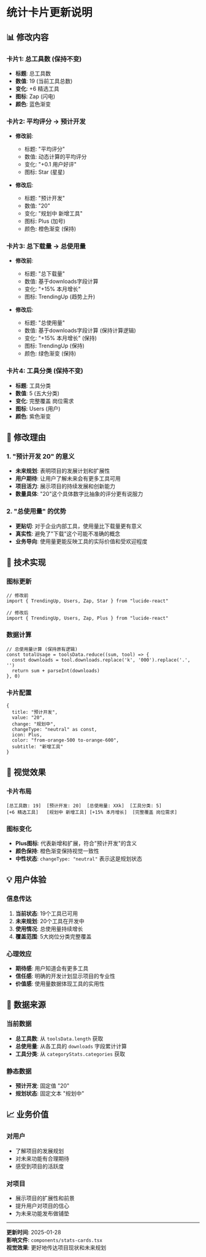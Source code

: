 # 统计卡片更新说明

## 📊 修改内容

### 卡片1: 总工具数 (保持不变)
- **标题**: 总工具数
- **数值**: 19 (当前工具总数)
- **变化**: +6 精选工具
- **图标**: Zap (闪电)
- **颜色**: 蓝色渐变

### 卡片2: 平均评分 → 预计开发
- **修改前**: 
  - 标题: "平均评分"
  - 数值: 动态计算的平均评分
  - 变化: "+0.1 用户好评"
  - 图标: Star (星星)

- **修改后**:
  - 标题: "预计开发"
  - 数值: "20"
  - 变化: "规划中 新增工具"
  - 图标: Plus (加号)
  - 颜色: 橙色渐变 (保持)

### 卡片3: 总下载量 → 总使用量
- **修改前**:
  - 标题: "总下载量"
  - 数值: 基于downloads字段计算
  - 变化: "+15% 本月增长"
  - 图标: TrendingUp (趋势上升)

- **修改后**:
  - 标题: "总使用量"
  - 数值: 基于downloads字段计算 (保持计算逻辑)
  - 变化: "+15% 本月增长" (保持)
  - 图标: TrendingUp (保持)
  - 颜色: 绿色渐变 (保持)

### 卡片4: 工具分类 (保持不变)
- **标题**: 工具分类
- **数值**: 5 (五大分类)
- **变化**: 完整覆盖 岗位需求
- **图标**: Users (用户)
- **颜色**: 紫色渐变

## 🎯 修改理由

### 1. "预计开发 20" 的意义
- **未来规划**: 表明项目的发展计划和扩展性
- **用户期待**: 让用户了解未来会有更多工具可用
- **项目活力**: 展示项目的持续发展和创新能力
- **数量具体**: "20"这个具体数字比抽象的评分更有说服力

### 2. "总使用量" 的优势
- **更贴切**: 对于企业内部工具，使用量比下载量更有意义
- **真实性**: 避免了"下载"这个可能不准确的概念
- **业务导向**: 使用量更能反映工具的实际价值和受欢迎程度

## 🔧 技术实现

### 图标更新
```tsx
// 修改前
import { TrendingUp, Users, Zap, Star } from "lucide-react"

// 修改后  
import { TrendingUp, Users, Zap, Plus } from "lucide-react"
```

### 数据计算
```tsx
// 总使用量计算 (保持原有逻辑)
const totalUsage = toolsData.reduce((sum, tool) => {
  const downloads = tool.downloads.replace('k', '000').replace('.', '')
  return sum + parseInt(downloads)
}, 0)
```

### 卡片配置
```tsx
{
  title: "预计开发",
  value: "20",
  change: "规划中",
  changeType: "neutral" as const,
  icon: Plus,
  color: "from-orange-500 to-orange-600",
  subtitle: "新增工具"
}
```

## 📱 视觉效果

### 卡片布局
```
[总工具数: 19]  [预计开发: 20]  [总使用量: XXk]  [工具分类: 5]
[+6 精选工具]   [规划中 新增工具] [+15% 本月增长]  [完整覆盖 岗位需求]
```

### 图标变化
- **Plus图标**: 代表新增和扩展，符合"预计开发"的含义
- **颜色保持**: 橙色渐变保持视觉一致性
- **中性状态**: `changeType: "neutral"` 表示这是规划状态

## 💡 用户体验

### 信息传达
1. **当前状态**: 19个工具已可用
2. **未来规划**: 20个工具在开发中
3. **使用情况**: 总使用量持续增长
4. **覆盖范围**: 5大岗位分类完整覆盖

### 心理效应
- **期待感**: 用户知道会有更多工具
- **信任感**: 明确的开发计划显示项目的专业性
- **价值感**: 使用量数据体现工具的实用性

## 🔄 数据来源

### 当前数据
- **总工具数**: 从 `toolsData.length` 获取
- **总使用量**: 从各工具的 `downloads` 字段累计计算
- **工具分类**: 从 `categoryStats.categories` 获取

### 静态数据
- **预计开发**: 固定值 "20"
- **规划状态**: 固定文本 "规划中"

## 📈 业务价值

### 对用户
- 了解项目的发展规划
- 对未来功能有合理期待
- 感受到项目的活跃度

### 对项目
- 展示项目的扩展性和前景
- 提升用户对项目的信心
- 为未来功能发布做铺垫

---

**更新时间**: 2025-01-28  
**影响文件**: `components/stats-cards.tsx`  
**视觉效果**: 更好地传达项目现状和未来规划
